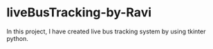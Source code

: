 # liveBusTracking-by-Ravi
In this project, I have created live bus tracking system by using tkinter python.
